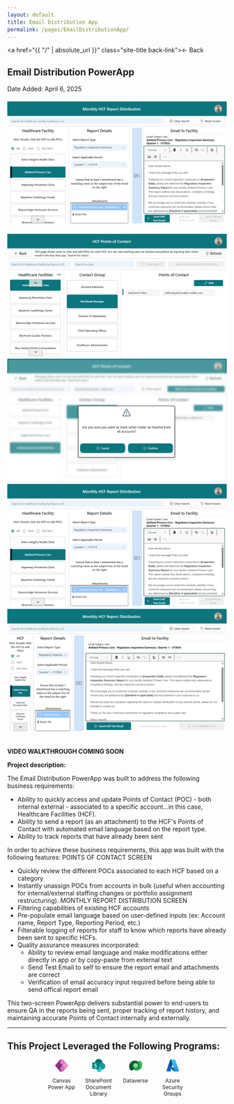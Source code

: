 ```yaml
---
layout: default
title: Email Distribution App
permalink: /pages/EmailDistributionApp/
---
```

<a href="{{ "/" | absolute_url }}" class="site-title back-link">← Back</a>

## Email Distribution PowerApp
Date Added: April 6, 2025
<img id="emailAppImage" class="fade-image" src="/images/screenshots/EmailApp1.png" style="display: block; margin: 20px auto;" />

<script>
  document.addEventListener("DOMContentLoaded", function () {
    startImageFader("emailAppImage", [
      "/images/screenshots/EmailApp1.png",
      "/images/screenshots/EmailApp2.png",
      "/images/screenshots/EmailApp3.png",
      "/images/screenshots/EmailApp4.png"
    ]);
  });
</script>
<script>
  function openLightbox(imageUrl) {
    const lightbox = document.getElementById('lightbox');
    const img = document.getElementById('lightbox-img');
    img.src = imageUrl;
    lightbox.style.display = 'flex';
  }

  function closeLightbox() {
    document.getElementById('lightbox').style.display = 'none';
  }
</script>

<div class="gallery">
  <img src="/images/screenshots/EmailApp2.png" onclick="openLightbox('/images/screenshots/EmailApp2.png')" />
  <img src="/images/screenshots/EmailApp4.png" onclick="openLightbox('/images/screenshots/EmailApp4.png')" />
  <img src="/images/screenshots/EmailApp1.png" onclick="openLightbox('/images/screenshots/EmailApp1.png')" />
  <img src="/images/screenshots/EmailApp3.png" onclick="openLightbox('/images/screenshots/EmailApp3.png')" />
</div>


<!-- Lightbox container -->
<div id="lightbox" class="lightbox" onclick="closeLightbox()">
  <img id="lightbox-img" src="" />
</div>

<!--<div class="video-wrapper">
  <iframe src="https://www.youtube.com/embed/Db7V9Un1En0" frameborder="0" allowfullscreen></iframe>
</div>-->
**VIDEO WALKTHROUGH COMING SOON**

**Project description:** 

The Email Distribution PowerApp was built to address the following business requirements:
* Ability to quickly access and update Points of Contact (POC) - both internal external - associated to a specific account...in this case, Healthcare Facilities (HCF).
* Ability to send a report (as an attachment) to the HCF's Points of Contact with automated email language based on the report type.
* Ability to track reports that have already been sent
 
In order to achieve these business requirements, this app was built with the following features:
POINTS OF CONTACT SCREEN
* Quickly review the different POCs associated to each HCF based on a category
* Instantly unassign POCs from accounts in bulk (useful when accounting for internal/external staffing changes or portfolio assignment restructuring).
MONTHLY REPORT DISTRIBUTION SCREEN
* Filtering capabilities of existing HCF accounts
* Pre-populate email language based on user-defined inputs (ex: Account name, Report Type, Reporting Period, etc.)
* Filterable logging of reports for staff to know which reports have already been sent to specific HCFs.
*  Quality assurance measures incorporated:
    * Ability to review email language and make modifications either directly in app or by copy-paste from external text
    * Send Test Email to self to ensure the report email and attachments are correct
    * Verification of email accuracy input required before being able to send offical report email

This two-screen PowerApp delivers substantial power to end-users to ensure QA in the reports being sent, proper tracking of report history, and maintaining accurate Points of Contact internally and externally.

---
This Project Leveraged the Following Programs:
---

<div class="tech-stack">
  <div class="tech-item">
    <img src="/assets/icons/powerapps.svg" alt="Canvas Power App" />  
    <p>Canvas Power App</p>
  </div>
  <div class="tech-item">
    <img src="/assets/icons/sharepoint.png" alt="SharePoint" />
    <p>SharePoint Document Library</p>
  </div>
  <div class="tech-item">
    <img src="/assets/icons/dataverse.svg" alt="Dataverse" />
    <p>Dataverse</p>
  </div>
  <div class="tech-item">
    <img src="/assets/icons/azure.svg" alt="Azure" />
    <p>Azure Security Groups</p>
  </div>
</div>

<style>
  .tech-stack {
    display: flex;
    flex-wrap: wrap;
    gap: 15px;
    justify-content: center;
  }
  .tech-item {
    display: flex;
    flex-direction: column;
    align-items: center;
    width: 70px; /* Adjust width for compact layout */
    text-align: center;
    font-size: 12px; /* Reduce text size */
  }
  .tech-item img {
    width: 30px; /* Set small icon size */
    height: 30px;
  }
</style>
